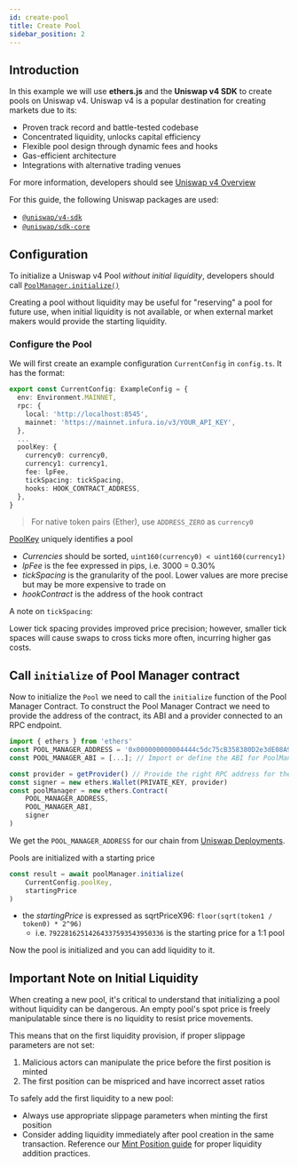 ```yaml
---
id: create-pool
title: Create Pool
sidebar_position: 2
---
```


## Introduction

In this example we will use **ethers.js** and the **Uniswap v4 SDK** to create pools on Uniswap v4. Uniswap v4 is a popular destination for creating markets due to its:

- Proven track record and battle-tested codebase
- Concentrated liquidity, unlocks capital efficiency
- Flexible pool design through dynamic fees and hooks
- Gas-efficient architecture
- Integrations with alternative trading venues

For more information, developers should see [Uniswap v4 Overview](/contracts/v4/overview)

For this guide, the following Uniswap packages are used:
  
- [`@uniswap/v4-sdk`](https://www.npmjs.com/package/@uniswap/v4-sdk)
- [`@uniswap/sdk-core`](https://www.npmjs.com/package/@uniswap/sdk-core)

## Configuration

To initialize a Uniswap v4 Pool _without initial liquidity_, developers should call [`PoolManager.initialize()`](/contracts/v4/concepts/PoolManager)

Creating a pool without liquidity may be useful for "reserving" a pool for future use, when initial liquidity is not available, or when external market makers would provide the starting liquidity.

### Configure the Pool

We will first create an example configuration `CurrentConfig` in `config.ts`. It has the format:

```typescript
export const CurrentConfig: ExampleConfig = {
  env: Environment.MAINNET,
  rpc: {
    local: 'http://localhost:8545',
    mainnet: 'https://mainnet.infura.io/v3/YOUR_API_KEY',
  },
  ...
  poolKey: {
    currency0: currency0,
    currency1: currency1,
    fee: lpFee,
    tickSpacing: tickSpacing,
    hooks: HOOK_CONTRACT_ADDRESS,
  },
}
```

> For native token pairs (Ether), use `ADDRESS_ZERO` as `currency0`

[PoolKey](/contracts/v4/reference/core/types/PoolKey) uniquely identifies a pool

- _Currencies_ should be sorted, `uint160(currency0) < uint160(currency1)`
- _lpFee_ is the fee expressed in pips, i.e. 3000 = 0.30%
- _tickSpacing_ is the granularity of the pool. Lower values are more precise but may be more expensive to trade on
- _hookContract_ is the address of the hook contract

A note on `tickSpacing`:

Lower tick spacing provides improved price precision; however, smaller tick spaces will cause swaps to cross ticks more often, incurring higher gas costs.

## Call `initialize` of Pool Manager contract

Now to initialize the `Pool` we need to call the `initialize` function of the Pool Manager Contract.
To construct the Pool Manager Contract we need to provide the address of the contract, its ABI and a provider connected to an RPC endpoint.

```typescript
import { ethers } from 'ethers'
const POOL_MANAGER_ADDRESS = '0x000000000004444c5dc75cB358380D2e3dE08A90' // Replace with actual StateView contract address
const POOL_MANAGER_ABI = [...]; // Import or define the ABI for PoolManager contract

const provider = getProvider() // Provide the right RPC address for the chain
const signer = new ethers.Wallet(PRIVATE_KEY, provider)
const poolManager = new ethers.Contract(
    POOL_MANAGER_ADDRESS,
    POOL_MANAGER_ABI,
    signer
)
```

We get the `POOL_MANAGER_ADDRESS` for our chain from [Uniswap Deployments](/contracts/v4/deployments).

Pools are initialized with a starting price

```typescript
const result = await poolManager.initialize(
    CurrentConfig.poolKey,
    startingPrice
)
```

- the _startingPrice_ is expressed as sqrtPriceX96: `floor(sqrt(token1 / token0) * 2^96)`
  - i.e. `79228162514264337593543950336` is the starting price for a 1:1 pool

Now the pool is initialized and you can add liquidity to it.

## Important Note on Initial Liquidity

When creating a new pool, it's critical to understand that initializing a pool without liquidity can be dangerous. An empty pool's spot price is freely manipulatable since there is no liquidity to resist price movements.

This means that on the first liquidity provision, if proper slippage parameters are not set:

1. Malicious actors can manipulate the price before the first position is minted
2. The first position can be mispriced and have incorrect asset ratios

To safely add the first liquidity to a new pool:

- Always use appropriate slippage parameters when minting the first position
- Consider adding liquidity immediately after pool creation in the same transaction. Reference our [Mint Position guide](/sdk/v4/guides/liquidity/position-minting) for proper liquidity addition practices.
